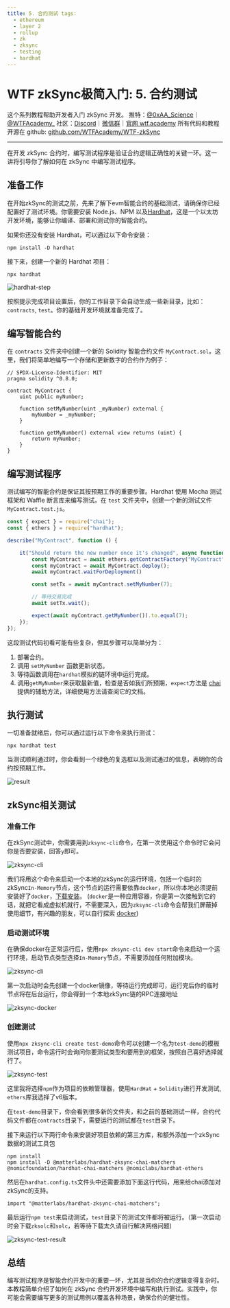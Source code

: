 ```yaml
---
title: 5. 合约测试 tags:
  - ethereum
  - layer 2
  - rollup
  - zk
  - zksync
  - testing
  - hardhat
---
```

# WTF zkSync极简入门: 5. 合约测试

这个系列教程帮助开发者入门 zkSync 开发。
推特：[@0xAA_Science](https://twitter.com/0xAA_Science)｜[@WTFAcademy_](https://twitter.com/WTFAcademy_) 社区：[Discord](https://discord.gg/5akcruXrsk)｜[微信群](https://docs.google.com/forms/d/e/1FAIpQLSe4KGT8Sh6sJ7hedQRuIYirOoZK_85miz3dw7vA1-YjodgJ-A/viewform?usp=sf_link)｜[官网 wtf.academy](https://wtf.academy) 所有代码和教程开源在 github: [github.com/WTFAcademy/WTF-zkSync](https://github.com/WTFAcademy/WTF-zkSync)

---
在开发 zkSync 合约时，编写测试程序是验证合约逻辑正确性的关键一环。这一讲将引导你了解如何在 zkSync 中编写测试程序。

## 准备工作

在开始zkSync的测试之前，先来了解下evm智能合约的基础测试，请确保你已经配置好了测试环境。你需要安装 Node.js、NPM 以及[Hardhat](https://hardhat.org/hardhat-runner/docs/getting-started)，这是一个以太坊开发环境，能够让你编译、部署和测试你的智能合约。

如果你还没有安装 Hardhat，可以通过以下命令安装：

```shell
npm install -D hardhat
```

接下来，创建一个新的 Hardhat 项目：

```shell
npx hardhat
```
![hardhat-step](./img/1.png)

按照提示完成项目设置后，你的工作目录下会自动生成一些新目录，比如：`contracts`, `test`。你的基础开发环境就准备完成了。

## 编写智能合约

在 `contracts` 文件夹中创建一个新的 Solidity 智能合约文件 `MyContract.sol`。这里，我们将简单地编写一个存储和更新数字的合约作为例子：

```solidity
// SPDX-License-Identifier: MIT
pragma solidity ^0.8.0;

contract MyContract {
    uint public myNumber;

    function setMyNumber(uint _myNumber) external {
        myNumber = _myNumber;
    }

    function getMyNumber() external view returns (uint) {
        return myNumber;
    }
}
```

## 编写测试程序

测试编写的智能合约是保证其按预期工作的重要步骤。Hardhat 使用 Mocha 测试框架和 Waffle 断言库来编写测试。在 `test` 文件夹中，创建一个新的测试文件 `MyContract.test.js`。

```javascript
const { expect } = require("chai");
const { ethers } = require("hardhat");

describe("MyContract", function () {

    it("Should return the new number once it's changed", async function () {
        const MyContract = await ethers.getContractFactory("MyContract");
        const myContract = await MyContract.deploy();
        await myContract.waitForDeployment()

        const setTx = await myContract.setMyNumber(7);

        // 等待交易完成
        await setTx.wait();

        expect(await myContract.getMyNumber()).to.equal(7);
    });
});
```

这段测试代码初看可能有些复杂，但其步骤可以简单分为：
1. 部署合约。
2. 调用 `setMyNumber` 函数更新状态。
3. 等待函数调用在`hardhat`模拟的链环境中运行完成。
4. 调用`getMyNumber`来获取最新值，检查是否如我们所预期，`expect`方法是 [chai](https://www.chaijs.com/api/) 提供的辅助方法，详细使用方法请查阅它的文档。

## 执行测试

一切准备就绪后，你可以通过运行以下命令来执行测试：

```shell
npx hardhat test
```

当测试顺利通过时，你会看到一个绿色的复选框以及测试通过的信息，表明你的合约按预期工作。

![result](./img/2.png)


## zkSync相关测试

### 准备工作

在zkSync测试中，你需要用到`zksync-cli`命令，在第一次使用这个命令时它会问你是否要安装，回答`y`即可。

![zksync-cli](./img/3.png)

我们将用这个命令来启动一个本地的zkSync的运行环境，包括一个临时的zkSync`In-Memory`节点，这个节点的运行需要依靠`docker`，所以你本地必须提前安装好了`docker`，[下载安装](https://www.docker.com/products/docker-desktop/)。 (`docker`是一种应用容器，你是第一次接触到它的话，就把它看成虚拟机就行，不需要深入，因为`zksync-cli`命令会帮我们屏蔽掉使用细节，有兴趣的朋友，可以自行探索 [docker](https://www.docker.com))


### 启动测试环境

在确保docker在正常运行后，使用`npx zksync-cli dev start`命令来启动一个运行环境，启动节点类型选择`In-Memory`节点，不需要添加任何附加模块。

![zksync-cli](./img/4.png)

第一次启动时会先创建一个docker镜像，等待运行完成即可，运行完后你的临时节点将在后台运行，你会得到一个本地zkSync链的RPC连接地址

![zksync-docker](./img/5.png)

### 创建测试

使用`npx zksync-cli create test-demo`命令可以创建一个名为`test-demo`的模板测试项目，命令运行时会询问你要测试类型和要用到的框架，按照自己喜好选择就行了。

![zksync-test](./img/6.png)

这里我将选择`npm`作为项目的依赖管理器，使用`HardHat` + `Solidity`进行开发测试, `ethers`库我选择了v6版本。

在`test-demo`目录下，你会看到很多新的文件夹，和之前的基础测试一样，合约代码文件都在`contracts`目录下，需要运行的测试都在`test`目录下。

接下来运行以下两行命令来安装好项目依赖的第三方库，和额外添加一个zkSync数据的测试工具包

```
npm install
npm install -D @matterlabs/hardhat-zksync-chai-matchers @nomicfoundation/hardhat-chai-matchers @nomiclabs/hardhat-ethers
```

然后在`hardhat.config.ts`文件头中还需要添加下面这行代码，用来给chai添加对zkSync的支持。

```
import "@matterlabs/hardhat-zksync-chai-matchers";
```

最后运行`npm test`来启动测试，`test`目录下的测试文件都将被运行。（第一次启动时会下载`zksolc`和`solc`，若等待下载太久请自行解决网络问题)

![zksync-test-result](./img/7.png)


## 总结

编写测试程序是智能合约开发中的重要一环，尤其是当你的合约逻辑变得复杂时。本教程简单介绍了如何在 zkSync 合约开发环境中编写和执行测试。实践中，你可能会需要编写更多的测试用例以覆盖各种场景，确保合约的健壮性。

